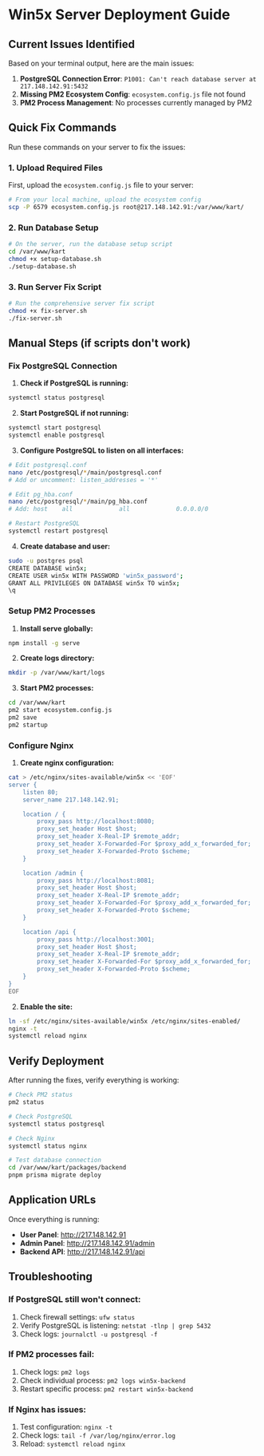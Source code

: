 # Win5x Server Deployment Guide

## Current Issues Identified

Based on your terminal output, here are the main issues:

1. **PostgreSQL Connection Error**: `P1001: Can't reach database server at 217.148.142.91:5432`
2. **Missing PM2 Ecosystem Config**: `ecosystem.config.js` file not found
3. **PM2 Process Management**: No processes currently managed by PM2

## Quick Fix Commands

Run these commands on your server to fix the issues:

### 1. Upload Required Files
First, upload the `ecosystem.config.js` file to your server:

```bash
# From your local machine, upload the ecosystem config
scp -P 6579 ecosystem.config.js root@217.148.142.91:/var/www/kart/
```

### 2. Run Database Setup
```bash
# On the server, run the database setup script
cd /var/www/kart
chmod +x setup-database.sh
./setup-database.sh
```

### 3. Run Server Fix Script
```bash
# Run the comprehensive server fix script
chmod +x fix-server.sh
./fix-server.sh
```

## Manual Steps (if scripts don't work)

### Fix PostgreSQL Connection

1. **Check if PostgreSQL is running:**
```bash
systemctl status postgresql
```

2. **Start PostgreSQL if not running:**
```bash
systemctl start postgresql
systemctl enable postgresql
```

3. **Configure PostgreSQL to listen on all interfaces:**
```bash
# Edit postgresql.conf
nano /etc/postgresql/*/main/postgresql.conf
# Add or uncomment: listen_addresses = '*'

# Edit pg_hba.conf
nano /etc/postgresql/*/main/pg_hba.conf
# Add: host    all             all             0.0.0.0/0               md5

# Restart PostgreSQL
systemctl restart postgresql
```

4. **Create database and user:**
```bash
sudo -u postgres psql
CREATE DATABASE win5x;
CREATE USER win5x WITH PASSWORD 'win5x_password';
GRANT ALL PRIVILEGES ON DATABASE win5x TO win5x;
\q
```

### Setup PM2 Processes

1. **Install serve globally:**
```bash
npm install -g serve
```

2. **Create logs directory:**
```bash
mkdir -p /var/www/kart/logs
```

3. **Start PM2 processes:**
```bash
cd /var/www/kart
pm2 start ecosystem.config.js
pm2 save
pm2 startup
```

### Configure Nginx

1. **Create nginx configuration:**
```bash
cat > /etc/nginx/sites-available/win5x << 'EOF'
server {
    listen 80;
    server_name 217.148.142.91;

    location / {
        proxy_pass http://localhost:8080;
        proxy_set_header Host $host;
        proxy_set_header X-Real-IP $remote_addr;
        proxy_set_header X-Forwarded-For $proxy_add_x_forwarded_for;
        proxy_set_header X-Forwarded-Proto $scheme;
    }

    location /admin {
        proxy_pass http://localhost:8081;
        proxy_set_header Host $host;
        proxy_set_header X-Real-IP $remote_addr;
        proxy_set_header X-Forwarded-For $proxy_add_x_forwarded_for;
        proxy_set_header X-Forwarded-Proto $scheme;
    }

    location /api {
        proxy_pass http://localhost:3001;
        proxy_set_header Host $host;
        proxy_set_header X-Real-IP $remote_addr;
        proxy_set_header X-Forwarded-For $proxy_add_x_forwarded_for;
        proxy_set_header X-Forwarded-Proto $scheme;
    }
}
EOF
```

2. **Enable the site:**
```bash
ln -sf /etc/nginx/sites-available/win5x /etc/nginx/sites-enabled/
nginx -t
systemctl reload nginx
```

## Verify Deployment

After running the fixes, verify everything is working:

```bash
# Check PM2 status
pm2 status

# Check PostgreSQL
systemctl status postgresql

# Check Nginx
systemctl status nginx

# Test database connection
cd /var/www/kart/packages/backend
pnpm prisma migrate deploy
```

## Application URLs

Once everything is running:
- **User Panel**: http://217.148.142.91
- **Admin Panel**: http://217.148.142.91/admin  
- **Backend API**: http://217.148.142.91/api

## Troubleshooting

### If PostgreSQL still won't connect:
1. Check firewall settings: `ufw status`
2. Verify PostgreSQL is listening: `netstat -tlnp | grep 5432`
3. Check logs: `journalctl -u postgresql -f`

### If PM2 processes fail:
1. Check logs: `pm2 logs`
2. Check individual process: `pm2 logs win5x-backend`
3. Restart specific process: `pm2 restart win5x-backend`

### If Nginx has issues:
1. Test configuration: `nginx -t`
2. Check logs: `tail -f /var/log/nginx/error.log`
3. Reload: `systemctl reload nginx`
